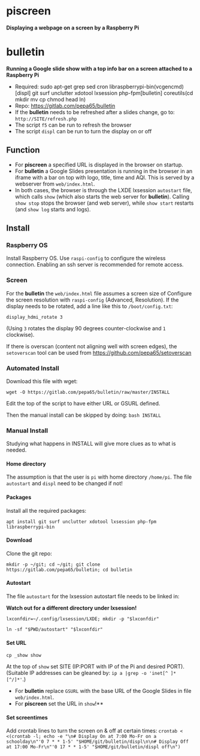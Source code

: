 # piscreen
**Displaying a webpage on a screen by a Raspberry Pi**

# bulletin
**Running a Google slide show with a top info bar on a screen attached to a Raspberry Pi**

* Required: sudo apt-get grep sed cron libraspberrypi-bin(vcgencmd)[displ]
  git surf unclutter xdotool lxsession php-fpm[bulletin]
  coreutils(cd mkdir mv cp chmod head ln)
* Repo: https://gitlab.com/pepa65/bulletin
* If the **bulletin** needs to be refreshed after a slides change, go to:
  `http://SITE/refresh.php`
* The script `f5` can be run to refresh the browser
* The script `displ` can be run to turn the display on or off

## Function
* For **piscreen** a specified URL is displayed in the browser on startup.
* For **bulletin** a Google Slides presentation is running in the browser
  in an iframe with a bar on top with logo, title, time and AQI.
  This is served by a webserver from `web/index.html`.
* In both cases, the browser is through the LXDE lxsession `autostart` file,
  which calls `show` (which also starts the web server for **bulletin**).
  Calling `show stop` stops the browser (and web server), while `show start`
  restarts (and `show log` starts and logs).

## Install
### Raspberry OS
Install Raspberry OS. Use `raspi-config` to configure the wireless connection.
Enabling an ssh server is recommended for remote access.

### Screen
For the **bulletin** the `web/index.html` file assumes a screen size of 
Configure the screen resolution with `raspi-config` (Advanced, Resolution).
If the display needs to be rotated, add a line like this to `/boot/config.txt`:

`display_hdmi_rotate 3`

(Using `3` rotates the display 90 degrees counter-clockwise and `1` clockwise).

If there is overscan (content not aligning well with screen edges), the
`setoverscan` tool can be used from https://github.com/pepa65/setoverscan

### Automated Install
Download this file with wget:

`wget -O https://gitlab.com/pepa65/bulletin/raw/master/INSTALL`

Edit the top of the script to have either URL or GSURL defined.

Then the manual install can be skipped by doing: `bash INSTALL`

### Manual Install
Studying what happens in INSTALL will give more clues as to what is needed.

#### Home directory
The assumption is that the user is `pi` with home directory `/home/pi`.
The file `autostart` and `displ` need to be changed if not!

#### Packages
Install all the required packages:

`apt install git surf unclutter xdotool lxsession php-fpm libraspberrypi-bin`

#### Download
Clone the git repo:

`mkdir -p ~/git; cd ~/git; git clone https://gitlab.com/pepa65/bulletin; cd bulletin`

#### Autostart
The file `autostart` for the lxsession autostart file needs to be linked in:

__Watch out for a different directory under lxsession!__

`lxconfdir=~/.config/lxsession/LXDE; mkdir -p "$lxconfdir"`

`ln -sf "$PWD/autostart" "$lxconfdir"`

#### Set URL
`cp _show show`

At the top of `show` set SITE (IP:PORT with IP of the Pi and desired PORT).
(Suitable IP addresses can be gleaned by: `ip a |grep -o 'inet[^ ]* [^/]*'`.)

* For **bulletin** replace `GSURL` with the base URL of the Google Slides in file `web/index.html`.
* For **piscreen** set the URL in `show`!**

#### Set screentimes
Add crontab lines to turn the screen on & off at certain times:
`crontab < <(crontab -l; echo -e "\n# Display On at 7:00 Mo-Fr on a schoolday\n"'0 7 * * 1-5' "$HOME/git/bulletin/displ\n\n# Display Off at 17:00 Mo-Fr\n"'0 17 * * 1-5' "$HOME/git/bulletin/displ off\n")`
